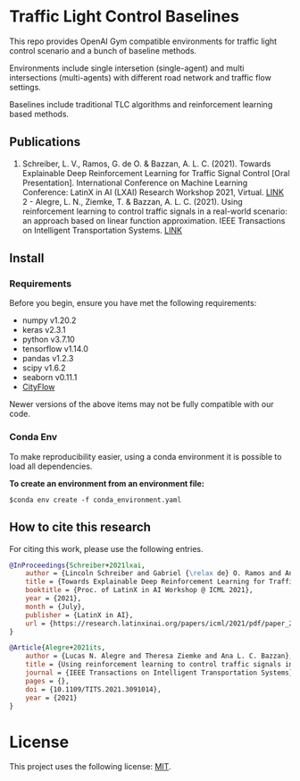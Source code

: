 # Traffic Light Control Baselines

This repo provides OpenAI Gym compatible environments for traffic light control scenario and a bunch of baseline methods. 

Environments include single intersetion (single-agent) and multi intersections (multi-agents) with different road network and traffic flow settings.

Baselines include traditional TLC algorithms and reinforcement learning based methods.

## Publications

1. Schreiber, L. V., Ramos, G. de O. & Bazzan, A. L. C. (2021). Towards Explainable Deep Reinforcement Learning for Traffic Signal Control [Oral Presentation]. International Conference on Machine Learning Conference: LatinX in AI (LXAI) Research Workshop 2021, Virtual. [LINK](https://research.latinxinai.org/papers/icml/2021/pdf/paper_26.pdf) 
2 - Alegre, L. N., Ziemke, T. & Bazzan, A. L. C. (2021). Using reinforcement learning to control traffic signals in a real-world scenario: an approach based on linear function approximation. IEEE Transactions on Intelligent Transportation Systems. [LINK](https://ieeexplore.ieee.org/document/9468362)


## Install

### Requirements

Before you begin, ensure you have met the following requirements:
- numpy v1.20.2
- keras v2.3.1
- python v3.7.10
- tensorflow v1.14.0
- pandas v1.2.3
- scipy v1.6.2
- seaborn v0.11.1
- [CityFlow](https://github.com/cityflow-project/CityFlow)

Newer versions of the above items may not be fully compatible with our code.

### Conda Env
To make reproducibility easier, using a conda environment it is possible to load all dependencies.

**To create an environment from an environment file:**
```terminal
$conda env create -f conda_environment.yaml
```

<!---
**create requirements file**
```terminal
$conda list --export > requirements.txt
```
-->
## How to cite this research

For citing this work, please use the following entries.

```bibtex
@InProceedings{Schreiber+2021lxai,
	author = {Lincoln Schreiber and Gabriel {\relax de} O. Ramos and Ana L. C. Bazzan},
	title = {Towards Explainable Deep Reinforcement Learning for Traffic Signal Control},
	booktitle = {Proc. of LatinX in AI Workshop @ ICML 2021},
	year = {2021},
	month = {July},
	publisher = {LatinX in AI},
	url = {https://research.latinxinai.org/papers/icml/2021/pdf/paper_26.pdf}
}
```

```bibtex
@Article{Alegre+2021its, 
	author = {Lucas N. Alegre and Theresa Ziemke and Ana L. C. Bazzan},
	title = {Using reinforcement learning to control traffic signals in a real-world scenario: an approach based on linear function approximation},
	journal = {IEEE Transactions on Intelligent Transportation Systems},
	pages = {},
	doi = {10.1109/TITS.2021.3091014},
	year = {2021}
}
```

# License
This project uses the following license: [MIT](https://github.com/LincolnVS/tlc-baselines/blob/master/LICENSE).
